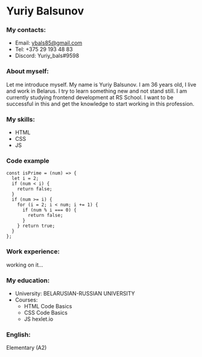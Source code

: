 # **Yuriy Balsunov**

### **My contacts:**
* Email: ybals85@gmail.com
* Tel: +375 29 193 48 83
* Discord: Yuriy_bals#9598

### **About myself:**

Let me introduce myself. 
My name is Yuriy Balsunov. I am 36 years old, I live and work in Belarus. I try to learn something new and not stand still. I am currently studying frontend development at RS School. I want to be successful in this and get the knowledge to start working in this profession.

### **My skills:**

* HTML 
* CSS
* JS

### **Code example**

``` 
const isPrime = (num) => {
  let i = 2;
  if (num < i) {
    return false;
  }
  if (num >= i) {
    for (i = 2; i < num; i += 1) {
      if (num % i === 0) {
        return false;
      }
    } return true;
  }
};
```
### **Work experience:**

working on it...
### **My education:**

* University: BELARUSIAN-RUSSIAN UNIVERSITY
* Courses: 
    * HTML Code Basics 
    * CSS  Code Basics
    * JS   hexlet.io  

### **English:**

Elementary (A2)